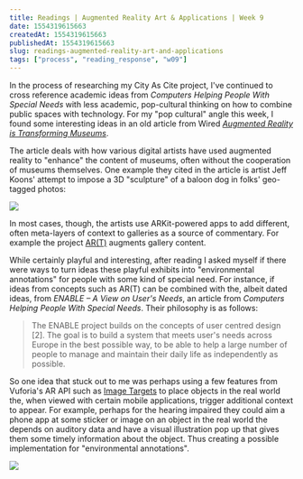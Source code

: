 ```yaml
---
title: Readings | Augmented Reality Art & Applications | Week 9
date: 1554319615663
createdAt: 1554319615663
publishedAt: 1554319615663
slug: readings-augmented-reality-art-and-applications
tags: ["process", "reading_response", "w09"]
---
```


In the process of researching my City As Cite project, I've continued to cross reference academic ideas from _Computers Helping People With Special Needs_ with less academic, pop-cultural thinking on how to combine public spaces with technology. For my "pop cultural" angle this week, I found some interesting ideas in an old article from Wired [_Augmented Reality is Transforming Museums_](https://www.wired.com/story/augmented-reality-art-museums/).

The article deals with how various digital artists have used augmented reality to "enhance" the content of museums, often without the cooperation of museums themselves. One example they cited in the article is artist Jeff Koons' attempt to impose a 3D "sculpture" of a baloon dog in folks' geo-tagged photos:

![](https://techcrunch.com/wp-content/uploads/2017/10/screen-shot-2017-10-08-at-1-19-20-pm.png?w=1390&crop=1)

In most cases, though, the artists use ARKit-powered apps to add different, often meta-layers of context to galleries as a source of commentary. For example the project [AR(T)](https://www.hackingtheheist.com/) augments gallery content.

While certainly playful and interesting, after reading I asked myself if there were ways to turn ideas these playful exhibits into "environmental annotations" for people with some kind of special need. For instance, if ideas from concepts such as AR(T) can be combined with the, albeit dated ideas, from _ENABLE – A View on User's Needs_, an article from _Computers Helping People With Special Needs_. Their philosophy is as follows:

> The ENABLE project builds on the concepts of user centred design [2]. The goal is to build a system that meets user's needs across Europe in the best possible way, to be able to help a large number of people to manage and maintain their daily life as independently as possible.

So one idea that stuck out to me was perhaps using a few features from Vuforia's AR API such as [Image Targets](https://library.vuforia.com/articles/Training/Image-Target-Guide) to place objects in the real world the, when viewed with certain mobile applications, trigger additional context to appear. For example, perhaps for the hearing impaired they could aim a phone app at some sticker or image on an object in the real world the depends on auditory data and have a visual illustration pop up that gives them some timely information about the object. Thus creating a possible implementation for "environmental annotations".

![](https://vuforialibrarycontent.vuforia.com/Images/devGuide_ImageTargets.jpg)
